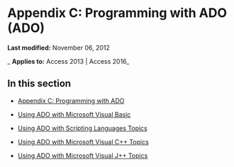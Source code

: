 
# Appendix C: Programming with ADO (ADO)

 **Last modified:** November 06, 2012

 _ **Applies to:** Access 2013 | Access 2016_

## In this section


- [Appendix C: Programming with ADO](ace228ce-a372-5f22-c854-03ba7330ba7a.md)
    
- [Using ADO with Microsoft Visual Basic](5e0fb2ec-42aa-e181-386f-099607ac7400.md)
    
- [Using ADO with Scripting Languages Topics](72d94d20-1059-4879-94ba-37d03beaabde.md)
    
- [Using ADO with Microsoft Visual C++ Topics](ba885acd-515e-45cf-a8bf-3f30e30061c3.md)
    
- [Using ADO with Microsoft Visual J++ Topics](a552b1f0-927a-484c-a9bf-277cb0e7a667.md)
    
